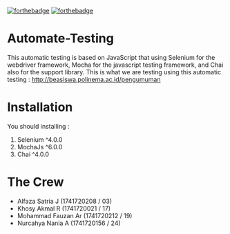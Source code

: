 [![forthebadge](https://forthebadge.com/images/badges/made-with-javascript.svg)](https://forthebadge.com) [![forthebadge](https://forthebadge.com/images/badges/no-ragrets.svg)](https://forthebadge.com)

# Automate-Testing
This automatic testing is based on JavaScript that using Selenium for the webdriver framework, Mocha for the javascript testing framework, and Chai also for the support library. This is what we are testing using this automatic testing : http://beasiswa.polinema.ac.id/pengumuman

# Installation
You should installing :
1. Selenium ^4.0.0
2. MochaJs ^6.0.0
3. Chai ^4.0.0

# The Crew

- Alfaza Satria J     (1741720208 / 03)
- Khosy Akmal R       (1741720021 / 17)
- Mohammad Fauzan Ar  (1741720212 / 19)
- Nurcahya Nania A    (1741720156 / 24)
